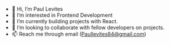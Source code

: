 - 👋 Hi, I’m Paul Levites 
- 👀 I’m interested in Frontend Development 
- 🌱 I’m currently building projects with  React.
- 💞️ I’m looking to collaborate with fellow developers on projects.
- 📫 Reach me through email (Paullevites84@gmail.com)

<!---
Paulcode2/Paulcode2 is a ✨ special ✨ repository because its `README.md` (this file) appears on your GitHub profile.
You can click the Preview link to take a look at your changes.
--->
